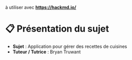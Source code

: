 à utiliser avec **https://hackmd.io/**

# :clipboard:  Présentation du sujet

* **Sujet** : Application pour gérer des recettes de cuisines
* **Tuteur / Tutrice** : Bryan Truwant